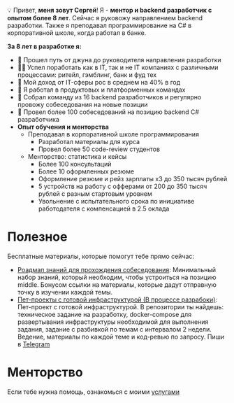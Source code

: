 💡 Привет, **меня зовут Сергей**!
Я -  **ментор и backend разработчик с опытом более 8 лет**. Сейчас я руковожу направлением backend разработки.
Также я преподавал программирование на C# в корпоративной школе, когда работал в банке.

**За 8 лет в разработке я:**
- 🚀 Прошел путь от джуна до руководителя направления разработки
- 👨‍💻 Успел поработать как в IT, так и не IT компаниях с различными процессами: ритейл, гэмблинг, банк и фуд тех
- 💸 Мой доход от IT-сферы рос в среднем на 40% в год
- 👏 Я работал в продуктовых и платформенных командах
- 👫 Собрал команду из 16 backend разработчиков и регулярно провожу собеседования на новые позиции
- 👥 Провел более 100 собеседований на позицию backend C# разработчика
- **Опыт обучения и менторства**
	- Преподавал в корпоративной школе программирования
	    - Разработал материалы для курса
	    - Провел более 50 code-review студентов
	- Менторство: статистика и кейсы
	    - Более 100 консультаций
	    - Более 10 оформленных резюме
	    - Оформление резюме и рейз зарплаты x3 до 350 тысяч рублей
	    - 5 устройств на работу с офферами от 200 до 350 тысяч рублей с разным стартовым уровнем 
	    - Увольнение с испытательного срока по инициативе работодателя с компенсацией в 2.5 оклада

# Полезное

Бесплатные материалы, которые помогут тебе прямо сейчас:
-  [Роадмап знаний для прохождения собеседования](https://github.com/nazarovsa-mentorship/aspnet-developer-interview-roadmap): Минимальный набор знаний, который необходим, чтобы устроиться на позицию middle. Бонусом ссылки на материалы, которые дадут отправную точку в изучении каждой темы.
-  [Пет-проекты с готовой инфраструктурой (В процессе разрабоки)](https://github.com/nazarovsa-mentorship/pet-projects): Пет-проект с готовой инфраструктурой. В репозитории ты найдешь: техническое задание на разработку, docker-compose для развертывания инфраструктуры необходимой для выполнения задания, задание с разбивкой по темам с интервалом 2 недели. Ведение, материалы по каждой теме и код-ревью по запросу. Пиши в [Telegram](https://t.me/sanazarov) 

# Менторство

Если тебе нужна помощь, ознакомься с моими [услугами](https://devdad.ru/?from-nazarovsa-mentorship-org)
